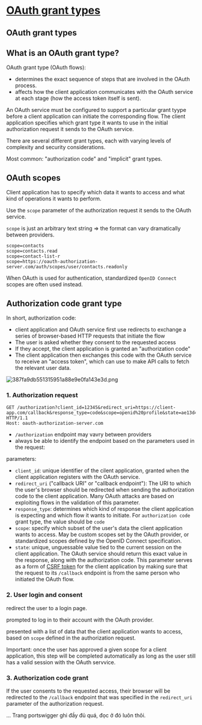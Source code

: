 # [OAuth grant types](https://portswigger.net/web-security/oauth/grant-types)

## OAuth grant types

## What is an OAuth grant type?
OAuth grant type (OAuth flows):
- determines the exact sequence of steps that are involved in the OAuth process.
- affects how the client application communicates with the OAuth service at each stage (how the access token itself is sent).

An OAuth service must be configured to support a particular grant tyype before a client application can initiate the corresponding flow. The client application specifies which grant type it wants to use in the initial authorization request it sends to the OAuth service.

There are several different grant types, each with varying levels of complexity and security considerations.

Most common: "authorization code" and "implicit" grant types.

## OAuth scopes
Client application has to specify which data it wants to access and what kind of operations it wants to perform.

Use the `scope` parameter of the authorization request it sends to the OAuth service.

`scope` is just an arbitrary text string => the format can vary dramatically between providers.

```
scope=contacts
scope=contacts.read
scope=contact-list-r
scope=https://oauth-authorization-server.com/auth/scopes/user/contacts.readonly
```

When OAuth is used for authentication, standardized `OpenID Connect` scopes are often used instead.

## Authorization code grant type
In short, authorization code:
- client application and OAuth service first use redirects to exchange a series of browser-based HTTP requests that initiate the flow
- The user is asked whether they consent to the requested access
- If they accept, the client application is granted an "authorization code"
- The client application then exchanges this code with the OAuth service to receive an "access token", which can use to make API calls to fetch the relevant user data.

![387fa9db551315951a88e9e0fa143e3d.png](../../../../_resources/387fa9db551315951a88e9e0fa143e3d.png)

### 1. Authorization request
```
GET /authorization?client_id=12345&redirect_uri=https://client-app.com/callback&response_type=code&scope=openid%20profile&state=ae13d489bd00e3c24 HTTP/1.1
Host: oauth-authorization-server.com
```
- `/authorization` endpoint may vavry between providers
- always be able to identify the endpoint based on the parameters used in the request:

parameters:
- `client_id`: unique identifier of the cilent application, granted when the client application registers with the OAuth service.
- `redirect_uri` ("callback URI" or "callback endpoint"): The URI to which the user's browser should be redirected when sending the authorization code to the client application. Many OAuth attacks are based on exploiting flows in the validation of this parameter.
- `response_type`: determines which kind of response the client application is expecting and which flow it wants to initiate. For `authorization code` grant type, the value should be `code`
- `scope`: specify which subset of the user's data the client application wants to access. May be custom scopes set by the OAuth provider, or standardized scopes defined by the OpenID Connect specification.
- `state`: unique, unguessable value tied to the current session on the client application. The OAuth service should return this exact value in the response, along with the authorization code. This parameter serves as a form of [CSRF token](https://portswigger.net/web-security/csrf/tokens) for the client application by making sure that the request to its `/callback` endpoint is from the same person who initiated the OAuth flow.
### 2. User login and consent
redirect the user to a login page.

prompted to log in to their account with the OAuth provider.

presented with a list of data that the client application wants to access, based on `scope` defined in the authorization request.

Important: once the user has approved a given scope for a client application, this step will be completed automatically as long as the user still has a valid session with the OAuth servvice.

### 3. Authorization code grant
If the user consents to the requested access, their browser will be redirected to the `/callback` endpoint that was specified in the `redirect_uri` parameter of the authorization request.

...
Trang portswigger ghi đầy đủ quá, đọc ở đó luôn thôi.